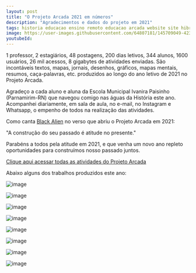 ```yaml
---
layout: post
title: "O Projeto Arcada 2021 em números"
description: "Agradecimentos e dados do projeto em 2021"
tags: historia educacao ensino remoto educacao arcada website site hibrido jekyll
image: https://user-images.githubusercontent.com/64807181/145709049-42320fa9-cceb-4da9-a39f-40c3371bccc8.png
youtubeId: 
---
```


1 professor, 2 estagiários, 48 postagens, 200 dias letivos, 344 alunos, 1600 usuários, 26 mil acessos, 8 gigabytes de atividades enviadas. São incontáveis textos, mapas, jornais, desenhos, gráficos, mapas mentais, resumos, caça-palavras, etc. produzidos ao longo do ano letivo de 2021 no Projeto Arcada.

Agradeço a cada aluno e aluna da Escola Municipal Ivanira Paisinho (Parnamirim-RN) que navegou comigo nas águas da História este ano. Acompanhei diariamente, em sala de aula, no e-mail, no Instagram e Whatsapp, o empenho de todos na realização das atividades.

Como canta [Black Alien](https://0jonjo.github.io/arcada/2021/04/08/para-comecar.html) no verso que abriu o Projeto Arcada em 2021:

"A construção do seu passado é atitude no presente."

Parabéns a todos pela atitude em 2021, e que venha um novo ano repleto oportunidades para construímos nosso passado juntos. 

[Clique aqui acessar todas as atividades do Projeto Arcada](https://0jonjo.github.io/arcada/)

Abaixo alguns dos trabalhos produzidos este ano:

![image](https://user-images.githubusercontent.com/64807181/145687289-25725408-a48c-4140-9ccb-e09b3ea1a47c.png)

![image](https://user-images.githubusercontent.com/64807181/145687350-faf75ced-ea77-423f-8073-dd771ea79089.png)

![image](https://user-images.githubusercontent.com/64807181/145687297-dc0228ab-0a3a-47cb-9521-beed5cdb9bbd.png)

![image](https://user-images.githubusercontent.com/64807181/145687301-94075d65-75e0-4d2b-ba93-f0c5f579d651.png)

![image](https://user-images.githubusercontent.com/64807181/145687310-1bc16e5e-1ed1-4bf8-b2d9-13c88632f083.png)

![image](https://user-images.githubusercontent.com/64807181/145687316-84cf2f10-5794-4307-aa08-cc6b6a619f0c.png)

![image](https://user-images.githubusercontent.com/64807181/145687331-a95a8fc5-3780-47d2-b7e0-7f45deb240f9.png)

![image](https://user-images.githubusercontent.com/64807181/145687457-8e8832c2-6d75-4f99-b459-a038d6795822.png)
